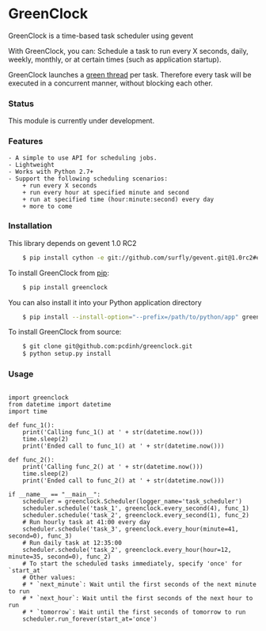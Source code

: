 GreenClock
==========

GreenClock is a time-based task scheduler using gevent

With GreenClock, you can: Schedule a task to run every X seconds, daily, weekly, monthly, 
or at certain times (such as application startup).

GreenClock launches a [green thread](http://en.wikipedia.org/wiki/Green_threads) per task.
Therefore every task will be executed in a concurrent manner, without blocking each other.

### Status

This module is currently under development.

### Features

    - A simple to use API for scheduling jobs.
    - Lightweight
    - Works with Python 2.7+
    - Support the following scheduling scenarios: 
        + run every X seconds
        + run every hour at specified minute and second
        + run at specified time (hour:minute:second) every day
        + more to come

### Installation

This library depends on gevent 1.0 RC2

```bash
    $ pip install cython -e git://github.com/surfly/gevent.git@1.0rc2#egg=gevent
```

To install GreenClock from [pip](https://pypi.python.org/pypi/pip):

```bash
    $ pip install greenclock
```


You can also install it into your Python application directory

```bash
    $ pip install --install-option="--prefix=/path/to/python/app" greenclock
```


To install GreenClock from source:
```bash
    $ git clone git@github.com:pcdinh/greenclock.git
    $ python setup.py install
```

### Usage

```

import greenclock
from datetime import datetime
import time

def func_1():
    print('Calling func_1() at ' + str(datetime.now()))
    time.sleep(2)
    print('Ended call to func_1() at ' + str(datetime.now()))

def func_2():
    print('Calling func_2() at ' + str(datetime.now()))
    time.sleep(2)
    print('Ended call to func_2() at ' + str(datetime.now()))

if __name__ == "__main__":
    scheduler = greenclock.Scheduler(logger_name='task_scheduler')
    scheduler.schedule('task_1', greenclock.every_second(4), func_1)
    scheduler.schedule('task_2', greenclock.every_second(1), func_2)
    # Run hourly task at 41:00 every day
    scheduler.schedule('task_3', greenclock.every_hour(minute=41, second=0), func_3)
    # Run daily task at 12:35:00
    scheduler.schedule('task_2', greenclock.every_hour(hour=12, minute=35, second=0), func_2)    
    # To start the scheduled tasks immediately, specify 'once' for `start_at`
    # Other values: 
    # * `next_minute`: Wait until the first seconds of the next minute to run
    # * `next_hour`: Wait until the first seconds of the next hour to run
    # * `tomorrow`: Wait until the first seconds of tomorrow to run
    scheduler.run_forever(start_at='once')

```
